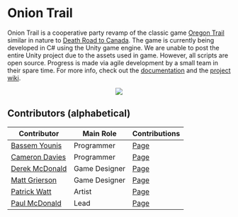 # Onion Trail

Onion Trail is a cooperative party revamp of the classic game [Oregon Trail](<https://en.wikipedia.org/wiki/The_Oregon_Trail_(1985_video_game)>) similar in nature to [Death Road to Canada](https://store.steampowered.com/app/252610/Death_Road_to_Canada/).
The game is currently being developed in C# using the Unity game engine.
We are unable to post the entire Unity project due to the assets used in game. However, all scripts are open source.
Progress is made via agile development by a small team in their spare time. For more info, check out the [documentation](https://sirpaulmcd.com/projects/onion-trail/) and the [project wiki](https://github.com/sirpaulmcd/Elite-Gardening-Squad-Open/wiki).

<p align="center">
    <img src="https://drive.google.com/uc?export=view&id=1cs5brjtBPfFFVK_UigKqQJHkcy3lfChT" />
</p>

## Contributors (alphabetical)

| Contributor                                             | Main Role     | Contributions                                                                        |
| ------------------------------------------------------- | ------------- | ------------------------------------------------------------------------------------ |
| [Bassem Younis](https://github.com/byounis)             | Programmer    | [Page](https://github.com/sirpaulmcd/Elite-Gardening-Squad-Open/wiki/Bassem-Younis)  |
| [Cameron Davies](https://github.com/MegaFooby)          | Programmer    | [Page](https://github.com/sirpaulmcd/Elite-Gardening-Squad-Open/wiki/Cameron-Davies) |
| [Derek McDonald](https://github.com/NewDonkCity)        | Game Designer | [Page](https://github.com/sirpaulmcd/Elite-Gardening-Squad-Open/wiki/Derek-McDonald) |
| [Matt Grierson](https://github.com/mattheuu23)          | Game Designer | [Page](https://github.com/sirpaulmcd/Elite-Gardening-Squad-Open/wiki/Matt-Grierson)  |
| [Patrick Watt](https://www.artstation.com/patrick-watt) | Artist        | [Page](https://github.com/sirpaulmcd/Elite-Gardening-Squad-Open/wiki/Patrick-Watt)   |
| [Paul McDonald](https://github.com/sirpaulmcd)          | Lead          | [Page](https://github.com/sirpaulmcd/Elite-Gardening-Squad-Open/wiki/Paul-McDonald)  |
